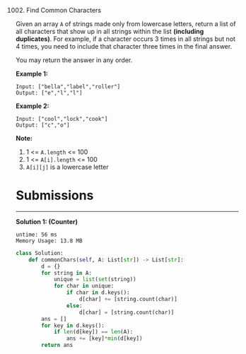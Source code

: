 1002. Find Common Characters

Given an array `A` of strings made only from lowercase letters, return a list of all characters that show up in all strings within the list **(including duplicates)**.  For example, if a character occurs 3 times in all strings but not 4 times, you need to include that character three times in the final answer.

You may return the answer in any order.

**Example 1:**
```
Input: ["bella","label","roller"]
Output: ["e","l","l"]
```

**Example 2:**
```
Input: ["cool","lock","cook"]
Output: ["c","o"]
```

**Note:**

1. 1 <= `A.length` <= 100
1. 1 <= `A[i].length` <= 100
1. `A[i][j]` is a lowercase letter

# Submissions
---
**Solution 1: (Counter)**
```
untime: 56 ms
Memory Usage: 13.8 MB
```
```python
class Solution:
    def commonChars(self, A: List[str]) -> List[str]:
        d = {}
        for string in A:
            unique = list(set(string))
            for char in unique:
                if char in d.keys():
                    d[char] += [string.count(char)]
                else:
                    d[char] = [string.count(char)]
        ans = []
        for key in d.keys():
            if len(d[key]) == len(A):
                ans += [key]*min(d[key])
        return ans
```